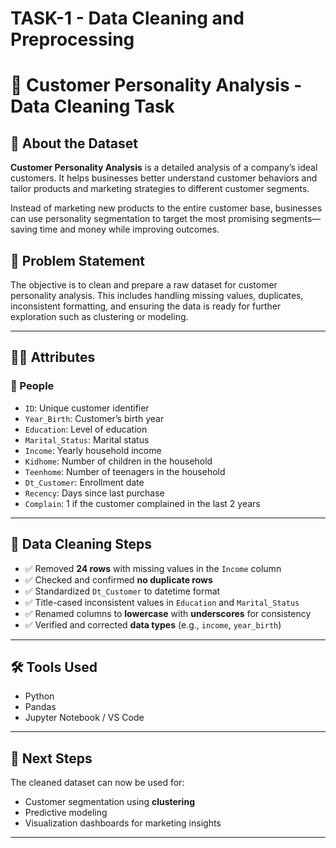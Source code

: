 # TASK-1 - Data Cleaning and Preprocessing

# 🧼 Customer Personality Analysis - Data Cleaning Task

## 📖 About the Dataset

**Customer Personality Analysis** is a detailed analysis of a company’s ideal customers. It helps businesses better understand customer behaviors and tailor products and marketing strategies to different customer segments.

Instead of marketing new products to the entire customer base, businesses can use personality segmentation to target the most promising segments—saving time and money while improving outcomes.

## 🧾 Problem Statement

The objective is to clean and prepare a raw dataset for customer personality analysis. This includes handling missing values, duplicates, inconsistent formatting, and ensuring the data is ready for further exploration such as clustering or modeling.

---

## 🧑‍💼 Attributes

### 👥 People
- `ID`: Unique customer identifier  
- `Year_Birth`: Customer’s birth year  
- `Education`: Level of education  
- `Marital_Status`: Marital status  
- `Income`: Yearly household income  
- `Kidhome`: Number of children in the household  
- `Teenhome`: Number of teenagers in the household  
- `Dt_Customer`: Enrollment date  
- `Recency`: Days since last purchase  
- `Complain`: 1 if the customer complained in the last 2 years

---

## 🧹 Data Cleaning Steps

- ✅ Removed **24 rows** with missing values in the `Income` column  
- ✅ Checked and confirmed **no duplicate rows**  
- ✅ Standardized `Dt_Customer` to datetime format  
- ✅ Title-cased inconsistent values in `Education` and `Marital_Status`  
- ✅ Renamed columns to **lowercase** with **underscores** for consistency  
- ✅ Verified and corrected **data types** (e.g., `income`, `year_birth`)  

---

## 🛠️ Tools Used

- Python  
- Pandas  
- Jupyter Notebook / VS Code  

---

## 🎯 Next Steps

The cleaned dataset can now be used for:
- Customer segmentation using **clustering**
- Predictive modeling
- Visualization dashboards for marketing insights

---

